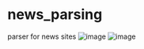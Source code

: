 # news_parsing
parser for news sites
![image](https://user-images.githubusercontent.com/94109262/221354731-904a1446-233d-4e44-921b-17f1d728957c.png)
![image](https://user-images.githubusercontent.com/94109262/221354821-37b55923-6054-409b-86d9-e81d2349236b.png)
